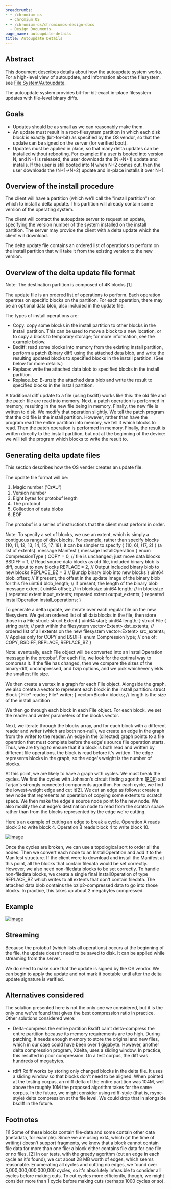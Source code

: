 ```yaml
---
breadcrumbs:
- - /chromium-os
  - Chromium OS
- - /chromium-os/chromiumos-design-docs
  - Design Documents
page_name: autoupdate-details
title: Autoupdate Details
---
```


## Abstract

This document describes details about how the autoupdate system works. For a
high-level view of autoupdate, and information about the filesystem, see [File
System/Autoupdate](/chromium-os/chromiumos-design-docs/filesystem-autoupdate).

The autoupdate system provides bit-for-bit-exact in-place filesystem updates
with file-level binary diffs.

## **Goals**

*   Updates should be as small as we can reasonably make them.
*   An update must result in a root-filesystem partition in which each
            disk block is exactly (bit-for-bit) as specified by the OS vendor,
            so that the update can be signed on the server (for verified boot).
*   Updates must be applied in place, so that many delta updates can be
            installed without rebooting. For example: if a user is booted into
            version N, and N+1 is released, the user downloads the (N→N+1)
            update and installs. If the user is still booted into N when N+2
            comes out, then the user downloads the (N+1→N+2) update and in-place
            installs it over N+1.

## **Overview of the install procedure**

The client will have a partition (which we'll call the "install partition") on
which to install a delta update. This partition will already contain some
version of the operating system.

The client will contact the autoupdate server to request an update, specifying
the version number of the system installed on the install partition. The server
may provide the client with a delta update which the client will download.

The delta update file contains an ordered list of operations to perform on the
install partition that will take it from the existing version to the new
version.

## **Overview of the delta update file format**

Note: The destination partition is composed of 4K blocks.\[1\]

The update file is an ordered list of operations to perform. Each operation
operates on specific blocks on the partition. For each operation, there may be
an optional data blob, also included in the update file.

The types of install operations are:

*   Copy: copy some blocks in the install partition to other blocks in
            the install partition. This can be used to move a block to a new
            location, or to copy a block to temporary storage; for more
            information, see the example below.
*   Bsdiff: read some blocks into memory from the existing install
            partition, perform a patch (binary diff) using the attached data
            blob, and write the resulting updated blocks to specified blocks in
            the install partition. (See below for more details.)
*   Replace: write the attached data blob to specified blocks in the
            install partition.
*   Replace_bz: B-unzip the attached data blob and write the result to
            specified blocks in the install partition.

A traditional diff update to a file (using bsdiff) works like this: the old file
and the patch file are read into memory. Next, a patch operation is performed in
memory, resulting in the new file being in memory. Finally, the new file is
written to disk.
We modify that operation slightly. We tell the patch program that the old file
is the install partition. However, rather than have the program read the entire
partition into memory, we tell it which blocks to read. Then the patch operation
is performed in memory. Finally, the result is written directly to the install
partition, but not at the beginning of the device: we will tell the program
which blocks to write the result to.

## **Generating delta update files**

This section describes how the OS vender creates an update file.

The update file format will be:

1.  Magic number ('CrAU')
2.  Version number
3.  Eight bytes for protobuf length
4.  The protobuf
5.  Collection of data blobs
6.  EOF

The protobuf is a series of instructions that the client must perform in order.

Note: To specify a set of blocks, we use an extent, which is simply a contiguous
range of disk blocks. For example, rather than specify blocks {10, 11, 12, 13,
14, 15, 17, 18}, it can be simpler to specify { (10, 6), (17, 2) } (a list of
extents).
message Manifest {
message InstallOperation {
enum CompressionType { COPY = 0, // file is unchanged; just move data blocks
BSDIFF = 1, // Read source data blocks as old file, included binary blob is
diff, output to new blocks REPLACE = 2, // Output included binary blob to new
blocks REPLACE_BZ = 3 // Bunzip binary blob into new blocks } uint64
blob_offset; // if present, the offset in the update image of the binary blob
for this file uint64 blob_length; // if present, the length of the binary blob
message extent { uint64 offset; // in blocksize uint64 length; // in blocksize }
repeated extent input_extents; repeated extent output_extents; }
repeated InstallOperation install_operations;
}

To generate a delta update, we iterate over each regular file on the new
filesystem. We get an ordered list of all datablocks in the file, then store
those in a File struct:
struct Extent {
uint64 start;
uint64 length;
}
struct File {
string path; // path within the filesystem
vector&lt;Extent&gt; dst_extents; // ordered list of all extents on the new
filesystem
vector&lt;Extent&gt; src_extents; // Applies only for COPY and BSDIFF
enum CompressionType; // one of: COPY, BSDIFF, REPLACE, REPLACE_BZ
}

Note: eventually, each File object will be converted into an InstallOperation
message in the protobuf.
For each file, we look for the optimal way to compress it. If the file has
changed, then we compare the sizes of the binary-diff, uncompressed, and bzip
options, and we pick whichever yields the smallest file size.

We then create a vertex in a graph for each File object. Alongside the graph, we
also create a vector to represent each block in the install partition:
struct Block {
File\* reader;
File\* writer;
}
vector&lt;Block&gt; blocks; // length is the size of the install partition

We then go through each block in each File object. For each block, we set the
reader and writer parameters of the blocks vector.

Next, we iterate through the blocks array, and for each block with a different
reader and writer (which are both non-null), we create an edge in the graph from
the writer to the reader. An edge in the (directed) graph points to a file
operation that must complete before the edge's source file operation starts.
Thus, we are trying to ensure that if a block is both read and written by
different file operations, the block is read before it's written. The edge
represents blocks in the graph, so the edge's weight is the number of blocks.

At this point, we are likely to have a graph with cycles. We must break the
cycles. We find the cycles with Johnson's circuit finding agorithm
([PDF](http://dutta.csc.ncsu.edu/csc791_spring07/wrap/circuits_johnson.pdf)) and
Tarjan's strongly connected components agorithm. For each cycle, we find the
lowest-weight edge and cut it\[2\]. We cut an edge as follows: create a new node
that represents an operation of copying some extents to scratch space. We then
make the edge's source node point to the new node. We also modify the cut edge's
destination node to read from the scratch space rather than from the blocks
represented by the edge we're cutting.

Here's an example of cutting an edge to break a cycle. Operation A reads block 3
to write block 4. Operation B reads block 4 to write block 10.

[<img alt="image"
src="/chromium-os/chromiumos-design-docs/autoupdate-details/cycle_break.png">](/chromium-os/chromiumos-design-docs/autoupdate-details/cycle_break.png)

Once the cycles are broken, we can use a topological sort to order all the
nodes. Then we convert each node to an InstallOperation and add it to the
Manifest structure. If the client were to download and install the Manifest at
this point, all the blocks that contain filedata would be set correctly.
However, we also need non-filedata blocks to be set correctly. To handle
non-filedata blocks, we create a single final InstallOperation of type
REPLACE_BZ which writes to all extents that don't contain filedata. The attached
data blob contains the bzip2-compressed data to go into those blocks. In
practice, this takes up about 2 megabytes compressed.

## **Example**

[<img alt="image"
src="/chromium-os/chromiumos-design-docs/autoupdate-details/example.png">](/chromium-os/chromiumos-design-docs/autoupdate-details/example.png)

## **Streaming**

Because the protobuf (which lists all operations) occurs at the beginning of the
file, the update doesn't need to be saved to disk. It can be applied while
streaming from the server.

We do need to make sure that the update is signed by the OS vendor. We can begin
to apply the update and not mark it bootable until after the delta update
signature is verified.

## **Alternatives considered**

The solution presented here is not the only one we considered, but it is the
only one we've found that gives the best compression ratio in practice. Other
solutions considered were:

*   Delta-compress the entire partition
    Bsdiff can't delta-compress the entire partition because its memory
    requirements are too high. During patching, it needs enough memory to store
    the original and new files, which in our case could have been over 1
    gigabyte.
    However, another delta compression program, Xdelta, uses a sliding window.
    In practice, this resulted in poor compression. On a test corpus, the diff
    was hundreds of megabytes.

*   rdiff
    Rdiff works by storing only changed blocks in the delta file. It uses a
    sliding window so that blocks don't need to be aligned. When pointed at the
    testing corpus, an rdiff delta of the entire partition was 104M, well above
    the roughly 10M the proposed algorithm takes for the same corpus.
    In the future, we might consider using rdiff-style (that is, rsync-style)
    delta compression at the file level. We could drop that in alongside bsdiff
    in the future.

## **Footnotes**

\[1\] Some of these blocks contain file-data and some contain other data
(metadata, for example). Since we are using ext4, which (at the time of writing)
doesn't support fragments, we know that a block cannot contain file data for
more than one file: a block either contains file data for one file or no files.
\[2\] In our tests, with the greedy agorithm (cut an edge in each cycle as it's
found), we cut about 28 MB worth of edges, which seems reasonable. Enumerating
all cycles and cutting no edges, we found over 5,000,000,000,000,000 cycles, so
it's absolutely infeasible to consider all cycles before making cuts. To cut
cycles more efficiently, though, we might consider more than 1 cycle before
making cuts (perhaps 1000 cycles or so).

